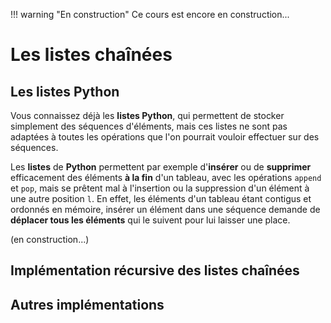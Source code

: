!!! warning "En construction"
    Ce cours est encore en construction...

# Les listes chaînées

## Les listes Python

Vous connaissez déjà les **listes Python**, qui permettent de stocker simplement des séquences d'éléments, mais ces listes ne sont pas adaptées à toutes les opérations que l'on pourrait vouloir effectuer sur des séquences. 

Les **listes** de **Python** permettent par exemple d'**insérer** ou de **supprimer** efficacement des éléments **à la fin** d'un tableau, avec les opérations `append` et `pop`, mais se prêtent mal à l'insertion ou la suppression d'un élément à une autre position `l`. En effet, les éléments d'un tableau étant contigus et ordonnés en mémoire, insérer un élément dans une séquence demande de **déplacer tous les éléments** qui le suivent pour lui laisser une place.

(en construction...)

## Implémentation récursive des listes chaînées

## Autres implémentations
